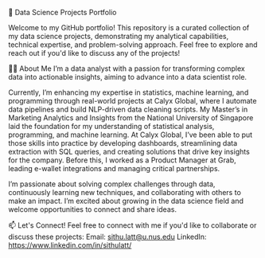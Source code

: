 💼 Data Science Projects Portfolio

Welcome to my GitHub portfolio! 
This repository is a curated collection of my data science projects, demonstrating my analytical capabilities, technical expertise, and problem-solving approach. 
Feel free to explore and reach out if you'd like to discuss any of the projects!

👨‍💻 About Me
I’m a data analyst with a passion for transforming complex data into actionable insights, aiming to advance into a data scientist role. 

Currently, I’m enhancing my expertise in statistics, machine learning, and programming through real-world projects at Calyx Global, where I automate data pipelines and build NLP-driven data cleaning scripts.
My Master’s in Marketing Analytics and Insights from the National University of Singapore laid the foundation for my understanding of statistical analysis, programming, and machine learning. At Calyx Global, I’ve been able to put those skills into practice by developing dashboards, streamlining data extraction with SQL queries, and creating solutions that drive key insights for the company. Before this, I worked as a Product Manager at Grab, leading e-wallet integrations and managing critical partnerships.

I’m passionate about solving complex challenges through data, continuously learning new techniques, and collaborating with others to make an impact. I’m excited about growing in the data science field and welcome opportunities to connect and share ideas.

📫 Let's Connect!
Feel free to connect with me if you'd like to collaborate or discuss these projects:
Email: sithu.latt@u.nus.edu
LinkedIn: https://www.linkedin.com/in/sithulatt/

